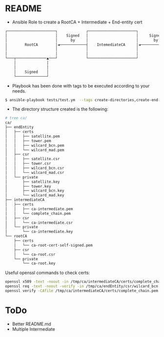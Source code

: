 # README

* Ansible Role to create a RootCA + Intermediate + End-entity cert

```bash
┌──────────────────────┐             ┌──────────────────────┐               ┌──────────────────────┐
│                      │    Signed   │                      │     Signed    │                      │
│                      │      by     │                      │       by      │                      │
│        RootCA        │◄────────────┤    IntemediateCA     │◄──────────────┤       End-Entity     │
│                      │             │                      │               │       Certificate    │
│                      │             │                      │               │                      │
└───┬──────────────▲───┘             └──────────────────────┘               └──────────────────────┘
    │              │
    │              │
    │    Signed    │
    └──────────────┘
```

* Playbook has been done with tags to be executed according to your needs.

```bash
$ ansible-playbook tests/test.ym  --tags create-directories,create-end-entity-cert,create-intermediate-ca,create-root-ca
```

* The directory structure created is the following:

```bash
# tree ca/
ca/
├── endEntity
│   ├── certs
│   │   ├── satellite.pem
│   │   ├── tower.pem
│   │   ├── wilcard_bcn.pem
│   │   └── wilcard_mad.pem
│   ├── csr
│   │   ├── satellite.csr
│   │   ├── tower.csr
│   │   ├── wilcard_bcn.csr
│   │   └── wilcard_mad.csr
│   └── private
│       ├── satellite.key
│       ├── tower.key
│       ├── wilcard_bcn.key
│       └── wilcard_mad.key
├── intermediateCA
│   ├── certs
│   │   ├── ca-intermediate.pem
│   │   └── complete_chain.pem
│   ├── csr
│   │   └── ca-intermediate.csr
│   └── private
│       └── ca-intermediate.key
└── rootCA
    ├── certs
    │   └── ca-root-cert-self-signed.pem
    ├── csr
    │   └── ca-root.csr
    └── private
        └── ca-root.key
```
Useful openssl commands to check certs:

```bash
openssl x509 -text -noout -in /tmp/ca/intermediateCA/certs/complete_chain.pem
openssl req -text -noout -verify -in /tmp/ca/endEntity/csr/wilcard_bcn.csr
openssl verify -CAfile /tmp/ca/intermediateCA/certs/complete_chain.pem /tmp/ca/endEntity/certs/wilcard_mad.pem 
```

# ToDo
- Better README.md
- Multiple Intermediate
